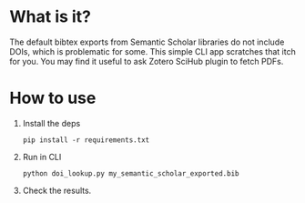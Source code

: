 # What is it?
The default bibtex exports from Semantic Scholar libraries do not include DOIs, which is problematic for some. This simple CLI app scratches that itch for you. You may find it useful to ask Zotero SciHub plugin to fetch PDFs.


# How to use

1. Install the deps
   ```
   pip install -r requirements.txt
   ```
2. Run in CLI
   ```
   python doi_lookup.py my_semantic_scholar_exported.bib
   ```
3. Check the results.
